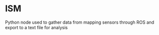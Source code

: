 # ISM

Python node used to gather data from mapping sensors through ROS and export to a text file for analysis
